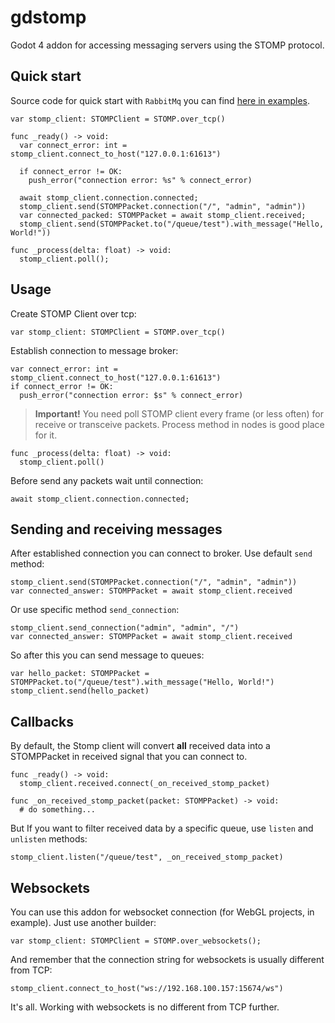 # gdstomp
Godot 4 addon for accessing messaging servers using the STOMP protocol.

## Quick start

Source code for quick start with `RabbitMq` you can find [here in examples](/addons/gdstomp/examples/RabbitMqExample.gd).

```gdscript
var stomp_client: STOMPClient = STOMP.over_tcp()

func _ready() -> void:
  var connect_error: int = stomp_client.connect_to_host("127.0.0.1:61613")
  
  if connect_error != OK:
    push_error("connection error: %s" % connect_error)
  
  await stomp_client.connection.connected;
  stomp_client.send(STOMPPacket.connection("/", "admin", "admin"))
  var connected_packed: STOMPPacket = await stomp_client.received;
  stomp_client.send(STOMPPacket.to("/queue/test").with_message("Hello, World!"))

func _process(delta: float) -> void:
  stomp_client.poll();
```

## Usage

Create STOMP Client over tcp:

```gdscript
var stomp_client: STOMPClient = STOMP.over_tcp()
```

Establish connection to message broker:

```gdscript
var connect_error: int = stomp_client.connect_to_host("127.0.0.1:61613")
if connect_error != OK:
  push_error("connection error: $s" % connect_error)
```

> **Important!** You need poll STOMP client every frame (or less often) for receive or transceive packets. Process method in nodes is good place for it.

```gdscript
func _process(delta: float) -> void:
  stomp_client.poll()
```

Before send any packets wait until connection:

```gdscript
await stomp_client.connection.connected;
```

## Sending and receiving messages

After established connection you can connect to broker. Use default `send` method:

```gdscript
stomp_client.send(STOMPPacket.connection("/", "admin", "admin"))
var connected_answer: STOMPPacket = await stomp_client.received
```

Or use specific method `send_connection`:

```gdscript
stomp_client.send_connection("admin", "admin", "/")
var connected_answer: STOMPPacket = await stomp_client.received
```

So after this you can send message to queues:

```gdscript
var hello_packet: STOMPPacket = STOMPPacket.to("/queue/test").with_message("Hello, World!")
stomp_client.send(hello_packet)
```

## Callbacks

By default, the Stomp client will convert **all** received data into a STOMPPacket in received signal that you can connect to.

```gdscript
func _ready() -> void:
  stomp_client.received.connect(_on_received_stomp_packet)

func _on_received_stomp_packet(packet: STOMPPacket) -> void:
  # do something...
```

But If you want to filter received data by a specific queue, use `listen` and `unlisten` methods:

```gdscript
stomp_client.listen("/queue/test", _on_received_stomp_packet)
```

## Websockets

You can use this addon for websocket connection (for WebGL projects, in example). Just use another builder:

```gdscript
var stomp_client: STOMPClient = STOMP.over_websockets();
```

And remember that the connection string for websockets is usually different from TCP:

```gdscript
stomp_client.connect_to_host("ws://192.168.100.157:15674/ws")
```

It's all. Working with websockets is no different from TCP further.
